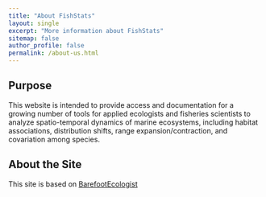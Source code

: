 ```yaml
---
title: "About FishStats"
layout: single
excerpt: "More information about FishStats"
sitemap: false
author_profile: false
permalink: /about-us.html
---
```


## Purpose
This website is intended to provide access and documentation for a growing number of tools for applied ecologists and fisheries scientists to analyze spatio-temporal dynamics of marine ecosystems, including habitat associations, distribution shifts, range expansion/contraction, and covariation among species.


## About the Site 
This site is based on [BarefootEcologist](http://barefootecologist.com.au/)